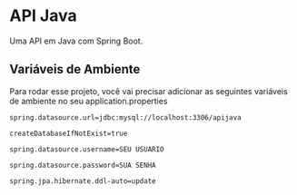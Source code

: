 
# API Java

Uma API em Java com Spring Boot.


## Variáveis de Ambiente

Para rodar esse projeto, você vai precisar adicionar as seguintes variáveis de ambiente no seu application.properties

`spring.datasource.url=jdbc:mysql://localhost:3306/apijava`

`createDatabaseIfNotExist=true`

`spring.datasource.username=SEU USUARIO`

`spring.datasource.password=SUA SENHA`

`spring.jpa.hibernate.ddl-auto=update`
